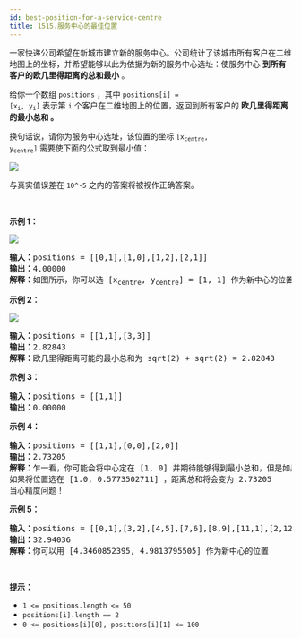 ```yaml
---
id: best-position-for-a-service-centre
title: 1515.服务中心的最佳位置
---
```

一家快递公司希望在新城市建立新的服务中心。公司统计了该城市所有客户在二维地图上的坐标，并希望能够以此为依据为新的服务中心选址：使服务中心 **到所有客户的欧几里得距离的总和最小** 。

给你一个数组 <code>positions</code> ，其中 <code>positions[i] = [x<sub>i</sub>, y<sub>i</sub>]</code> 表示第 <code>i</code> 个客户在二维地图上的位置，返回到所有客户的 **欧几里得距离的最小总和 。**

换句话说，请你为服务中心选址，该位置的坐标 <code>[x<sub>centre</sub>, y<sub>centre</sub>]</code> 需要使下面的公式取到最小值：

![](https://assets.leetcode-cn.com/aliyun-lc-upload/uploads/2020/07/12/q4_edited.jpg)

与真实值误差在 <code>10^-5</code> 之内的答案将被视作正确答案。

 

**示例 1：**

![](https://assets.leetcode-cn.com/aliyun-lc-upload/uploads/2020/07/12/q4_e1.jpg)


<pre><strong>输入：</strong>positions = [[0,1],[1,0],[1,2],[2,1]]<br/><strong>输出：</strong>4.00000<br/><strong>解释：</strong>如图所示，你可以选 [x<sub>centre</sub>, y<sub>centre</sub>] = [1, 1] 作为新中心的位置，这样一来到每个客户的距离就都是 1，所有距离之和为 4 ，这也是可以找到的最小值。<br/></pre>

**示例 2：**

![](https://assets.leetcode-cn.com/aliyun-lc-upload/uploads/2020/07/12/q4_e3.jpg)


<pre><strong>输入：</strong>positions = [[1,1],[3,3]]<br/><strong>输出：</strong>2.82843<br/><strong>解释：</strong>欧几里得距离可能的最小总和为 sqrt(2) + sqrt(2) = 2.82843<br/></pre>

**示例 3：**


<pre><strong>输入：</strong>positions = [[1,1]]<br/><strong>输出：</strong>0.00000<br/></pre>

**示例 4：**


<pre><strong>输入：</strong>positions = [[1,1],[0,0],[2,0]]<br/><strong>输出：</strong>2.73205<br/><strong>解释：</strong>乍一看，你可能会将中心定在 [1, 0] 并期待能够得到最小总和，但是如果选址在 [1, 0] 距离总和为 3<br/>如果将位置选在 [1.0, 0.5773502711] ，距离总和将会变为 2.73205<br/>当心精度问题！<br/></pre>

**示例 5：**


<pre><strong>输入：</strong>positions = [[0,1],[3,2],[4,5],[7,6],[8,9],[11,1],[2,12]]<br/><strong>输出：</strong>32.94036<br/><strong>解释：</strong>你可以用 [4.3460852395, 4.9813795505] 作为新中心的位置<br/></pre>

 

**提示：**


- <code>1 &lt;= positions.length &lt;= 50</code>
- <code>positions[i].length == 2</code>
- <code>0 &lt;= positions[i][0], positions[i][1] &lt;= 100</code>
